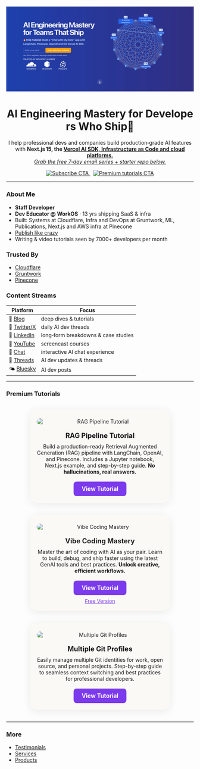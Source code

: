 <p align="center">
  <img src="img/hero.webp" width="900" alt="Modern Coding" />
</p>

<h1 align="center">AI Engineering Mastery for Developers Who Ship🚀</h1>

<p align="center">
  I help professional devs and companies build production‑grade AI features with <strong>Next.js 15, the <a href="https://zackproser.com/blog/vercel-ai-sdk">Vercel AI SDK, Infrastructure as Code and cloud platforms.</strong><br/>
  <em>Grab the free 7‑day email series + starter repo below.</em>
</p>

<p align="center">
  <a href="https://zackproser.com/">
    <img src="https://img.shields.io/badge/Join%201,500%2B%20Engineers%20%E2%9C%85-Start%20Here-purple?style=for-the-badge" alt="Subscribe CTA"/>
  </a>
  &nbsp;
  <a href="https://zackproser.com/products">
    <img src="https://img.shields.io/badge/View%20Premium%20Tutorials-gold?style=for-the-badge" alt="Premium tutorials CTA"/>
  </a>
</p>

---

### About Me

- **Staff Developer**
- **Dev Educator @ WorkOS** · 13 yrs shipping SaaS & infra
- Built: Systems at Cloudflare, Infra and DevOps at Gruntwork, ML, Publications, Next.js and AWS infra at Pinecone
- [Publish like crazy](https://zackproser.com/publications)
- Writing & video tutorials seen by 7000+ developers per month 

### Trusted By

- [Cloudflare](https://www.cloudflare.com)
- [Gruntwork](https://gruntwork.io)
- [Pinecone](https://www.pinecone.io)

### Content Streams

| Platform | Focus |
|----------|-------|
| 📝 [Blog](https://zackproser.com/blog) | deep dives & tutorials |
| 🧵 [Twitter/X](https://twitter.com/zackproser) | daily AI dev threads |
| 🔗 [LinkedIn](https://www.linkedin.com/in/zackproser/) | long‑form breakdowns & case studies |
| 🎥 [YouTube](https://youtube.com/@zackproser) | screencast courses |
| 💬 [Chat](https://zackproser.com/chat) | interactive AI chat experience |
| 🧵 [Threads](https://www.threads.net/@zackproser) | AI dev updates & threads |
| 🌤️ [Bluesky](https://bsky.app/profile/zackproser.bsky.social) | AI dev posts |

---

### Premium Tutorials

<div align="center" style="display:flex;flex-wrap:wrap;gap:32px;justify-content:center;margin:32px 0;">

  <div style="background:#faf9f6;border-radius:18px;box-shadow:0 4px 24px rgba(0,0,0,0.08);width:340px;max-width:95vw;padding:24px 18px 18px 18px;display:flex;flex-direction:column;align-items:center;margin:0 8px;">
    <img src="img/rag-chatbot.avif" alt="RAG Pipeline Tutorial" style="width:100%;border-radius:12px;margin-bottom:18px;"/>
    <h3 style="margin:0 0 10px 0;font-size:1.3em;">RAG Pipeline Tutorial</h3>
    <p style="font-size:1em;margin:0 0 18px 0;">Build a production-ready Retrieval Augmented Generation (RAG) pipeline with LangChain, OpenAI, and Pinecone. Includes a Jupyter notebook, Next.js example, and step-by-step guide. <b>No hallucinations, real answers.</b></p>
    <a href="https://zackproser.com/products/rag-pipeline-tutorial" style="background:#7c3aed;color:#fff;padding:10px 22px;border-radius:8px;font-weight:bold;text-decoration:none;font-size:1.1em;">View Tutorial</a>
  </div>

  <div style="background:#faf9f6;border-radius:18px;box-shadow:0 4px 24px rgba(0,0,0,0.08);width:340px;max-width:95vw;padding:24px 18px 18px 18px;display:flex;flex-direction:column;align-items:center;margin:0 8px;">
    <img src="img/vibe-coding-premium.avif" alt="Vibe Coding Mastery" style="width:100%;border-radius:12px;margin-bottom:18px;"/>
    <h3 style="margin:0 0 10px 0;font-size:1.3em;">Vibe Coding Mastery</h3>
    <p style="font-size:1em;margin:0 0 18px 0;">Master the art of coding with AI as your pair. Learn to build, debug, and ship faster using the latest GenAI tools and best practices. <b>Unlock creative, efficient workflows.</b></p>
    <a href="https://zackproser.com/products/vibe-coding-mastery" style="background:#7c3aed;color:#fff;padding:10px 22px;border-radius:8px;font-weight:bold;text-decoration:none;font-size:1.1em;">View Tutorial</a>
    <a href="https://zackproser.com/blog/vibe-coding-guide" style="margin-top:8px;font-size:0.98em;color:#7c3aed;text-decoration:underline;">Free Version</a>
  </div>

  <div style="background:#faf9f6;border-radius:18px;box-shadow:0 4px 24px rgba(0,0,0,0.08);width:340px;max-width:95vw;padding:24px 18px 18px 18px;display:flex;flex-direction:column;align-items:center;margin:0 8px;">
    <img src="img/multiple-git-profiles.avif" alt="Multiple Git Profiles" style="width:100%;border-radius:12px;margin-bottom:18px;"/>
    <h3 style="margin:0 0 10px 0;font-size:1.3em;">Multiple Git Profiles</h3>
    <p style="font-size:1em;margin:0 0 18px 0;">Easily manage multiple Git identities for work, open source, and personal projects. Step-by-step guide to seamless context switching and best practices for professional developers.</p>
    <a href="https://zackproser.com/products/multiple-git-profiles" style="background:#7c3aed;color:#fff;padding:10px 22px;border-radius:8px;font-weight:bold;text-decoration:none;font-size:1.1em;">View Tutorial</a>
  </div>

</div>

---

### More

- [Testimonials](https://zackproser.com/testimonials)
- [Services](https://zackproser.com/services)
- [Products](https://zackproser.com/products)